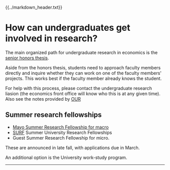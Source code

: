 {{../markdown_header.txt}}

# How can undergraduates get involved in research?

The main organized path for undergraduate research in economics is the [senior honors thesis](../honors/intro.html).

Aside from the honors thesis, students need to approach faculty members directly and inquire whether they can work on one of the faculty members' projects. This works best if the faculty member already knows the student.

For help with this process, please contact the undergraduate research liasion (the economics front office will know who this is at any given time). Also see the notes provided by [OUR](https://our.unc.edu/opportunities-and-courses/find-a-research-opportunity/)

## Summer research fellowships

* [Mayo Summer Research Fellowship for macro](https://econ.unc.edu/the-hubert-brown-mayo-award-for-summer-research/) 
* [SURF](https://our.unc.edu/surf/) Summer University Research Fellowships
* Guest Summer Research Fellowship for micro.  

These are announced in late fall, with applications due in March.  

An additional option is the University work-study program.


-----------